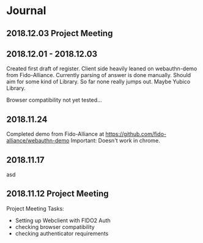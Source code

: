 # Journal

## 2018.12.03 Project Meeting

## 2018.12.01 - 2018.12.03

Created first draft of register. Client side heavily leaned on webauthn-demo from Fido-Alliance. Currently parsing of answer is done manually. Should aim for some kind of Library. So far none really jumps out. Maybe Yubico Library.

Browser compatibility not yet tested...

## 2018.11.24

Completed demo from Fido-Alliance at <https://github.com/fido-alliance/webauthn-demo>
Important: Doesn't work in chrome.

## 2018.11.17

asd

## 2018.11.12 Project Meeting

Project Meeting Tasks:

* Setting up Webclient with FIDO2 Auth
* checking browser compatibility
* checking authenticator requirements